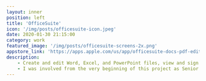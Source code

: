 ```yaml
---
layout: inner
position: left
title: 'OfficeSuite'
icon: '/img/posts/officesuite-icon.jpeg'
date: 2020-01-30 21:15:00
category: work
featured_image: '/img/posts/officesuite-screens-2x.png'
appstore_link: 'https://apps.apple.com/us/app/officesuite-docs-pdf-editor/id924005506'
description:
    - Create and edit Word, Excel, and PowerPoint files, view and sign PDFs. Compatible with Microsoft Office.
    - I was involved from the very beginning of this project as Senior iOS developer and team leader of the Spreadsheet for iOS component. My main contributions were the design and development of the document persistence, formula calculation, and monetization modules. Afterward, I took the responsibility to supervise the OfficeSuite iOS team.
---
```

